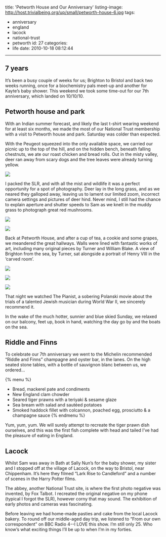 title: 'Petworth House and Our Anniversary'
listing-image: http://host.trivialbeing.org/up/small/petworth-house-6.jpg
tags:
  - anniversary
  - england
  - lacock
  - national-trust
  - petworth
id: 27
categories:
  - life
date: 2010-10-18 08:12:44
---

## 7 years

It’s been a busy couple of weeks for us; Brighton to Bristol and back two weeks running, once for a biochemistry pals meet-up and another for Kayte’s baby shower. This weekend we took some time-out for our 7th anniversary, which landed on 10/10/10.

## Petworth house and park

With an Indian summer forecast, and likely the last t-shirt wearing weekend for at least six months, we made the most of our National Trust membership with a visit to Petworth house and park. Saturday was colder than expected.

With the Peugeot squeezed into the only available space, we carried our picnic up to the top of the hill, and on the hidden bench, beneath falling chestnuts, we ate our roast chicken and bread rolls. Out in the misty valley, deer ran away from scary dogs and the tree leaves were already turning yellow.

[![](http://host.trivialbeing.org/up/small/petworth-house-7.jpg)](http://host.trivialbeing.org/up/petworth-house-7.jpg)

I packed the SLR, and with all the mist and wildlife it was a perfect opportunity for a spot of photography. Deer lay in the long grass, and as we neared they galloped away, leaving us to lament our limited zoom, incorrect camera settings and pictures of deer hind. Never mind, I still had the chance to explain aperture and shutter speeds to Sam as we knelt in the muddy grass to photograph great red mushrooms.

[![](http://host.trivialbeing.org/up/small/petworth-house-6.jpg)](http://host.trivialbeing.org/up/petworth-house-6.jpg)

[![](http://host.trivialbeing.org/up/small/petworth-house-5.jpg)](http://host.trivialbeing.org/up/petworth-house-5.jpg)

Back at Petworth House, and after a cup of tea, a cookie and some grapes, we meandered the great hallways. Walls were lined with fantastic works of art, including many original pieces by Turner and William Blake. A view of Brighton from the sea, by Turner, sat alongside a portrait of Henry VIII in the ‘carved room’.

[![](http://host.trivialbeing.org/up/small/petworth-house-3.jpg)](http://host.trivialbeing.org/up/petworth-house-3.jpg)

[![](http://host.trivialbeing.org/up/small/petworth-house-2.jpg)](http://host.trivialbeing.org/up/petworth-house-2.jpg)

[![](http://host.trivialbeing.org/up/small/petworth-house-1.jpg)](http://host.trivialbeing.org/up/petworth-house-1.jpg)

That night we watched The Pianist, a sobering Polanski movie about the trials of a talented Jewish musician during World War II, we sincerely recommend it.

In the wake of the much hotter, sunnier and blue skied Sunday, we relaxed on our balcony, feet up, book in hand, watching the day go by and the boats on the sea.

## Riddle and Finns

To celebrate our 7th anniversary we went to the Michelin recommended “Riddle and Finns” champagne and oyster bar, in the lanes. On the high seated stone tables, with a bottle of sauvignon blanc between us, we ordered…

{% menu %}
* Bread, mackerel pate and condiments
* New England clam chowder
* Seared tiger prawns with a teriyaki & sesame glaze
* Sea bream with salad and sautéed potatoes
* Smoked haddock fillet with colcannon, poached egg, prosciutto & a champagne sauce
{% endmenu %}

Yum, yum, yum. We will surely attempt to recreate the tiger prawn dish ourselves, and this was the first fish complete with head and tailed I’ve had the pleasure of eating in England.

## Lacock

Whilst Sam was away in Bath at Sally Nun’s for the baby shower, my sister and I stopped off at the village of Lacock, on the way to Bristol, near Chippenham. It’s here they filmed “Lark Rise to Candleford” and a number of scenes in the Harry Potter films.

The abbey, another National Trust site, is where the first photo negative was invented, by Fox Talbot. I recreated the original negative on my phone (typical I forgot the SLR), however corny that may sound. The exhibition of early photos and cameras was fascinating.

Before leaving we had home-made pasties and cake from the local Lacock bakery. To round off our middle-aged day trip, we listened to “From our own correspondent” on BBC Radio 4--I LOVE this show. I’m still only 25. Who know’s what exciting things I’ll be up to when I’m in my forties.
